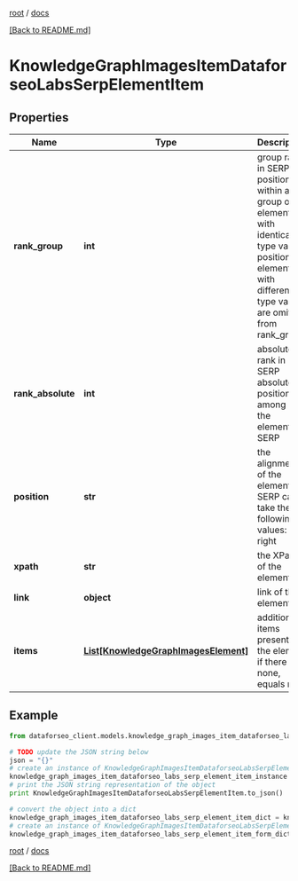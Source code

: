 [root](./../ "root") / [docs](./ "docs")

[[Back to README.md]](./../README.md "[Back to README.md]")

# KnowledgeGraphImagesItemDataforseoLabsSerpElementItem

## Properties

Name | Type | Description | Notes
------------ | ------------- | ------------- | -------------
**rank_group** | **int** | group rank in SERP position within a group of elements with identical type values positions of elements with different type values are omitted from rank_group | [optional]
**rank_absolute** | **int** | absolute rank in SERP absolute position among all the elements in SERP | [optional]
**position** | **str** | the alignment of the element in SERP can take the following values: left, right | [optional]
**xpath** | **str** | the XPath of the element | [optional]
**link** | **object** | link of the element | [optional]
**items** | [**List[KnowledgeGraphImagesElement]**](KnowledgeGraphImagesElement.md) | additional items present in the element if there are none, equals null | [optional]

## Example

```python
from dataforseo_client.models.knowledge_graph_images_item_dataforseo_labs_serp_element_item import KnowledgeGraphImagesItemDataforseoLabsSerpElementItem

# TODO update the JSON string below
json = "{}"
# create an instance of KnowledgeGraphImagesItemDataforseoLabsSerpElementItem from a JSON string
knowledge_graph_images_item_dataforseo_labs_serp_element_item_instance = KnowledgeGraphImagesItemDataforseoLabsSerpElementItem.from_json(json)
# print the JSON string representation of the object
print KnowledgeGraphImagesItemDataforseoLabsSerpElementItem.to_json()

# convert the object into a dict
knowledge_graph_images_item_dataforseo_labs_serp_element_item_dict = knowledge_graph_images_item_dataforseo_labs_serp_element_item_instance.to_dict()
# create an instance of KnowledgeGraphImagesItemDataforseoLabsSerpElementItem from a dict
knowledge_graph_images_item_dataforseo_labs_serp_element_item_form_dict = knowledge_graph_images_item_dataforseo_labs_serp_element_item.from_dict(knowledge_graph_images_item_dataforseo_labs_serp_element_item_dict)
```

  

[root](./../ "root") / [docs](./ "docs")

[[Back to README.md]](./../README.md "[Back to README.md]")